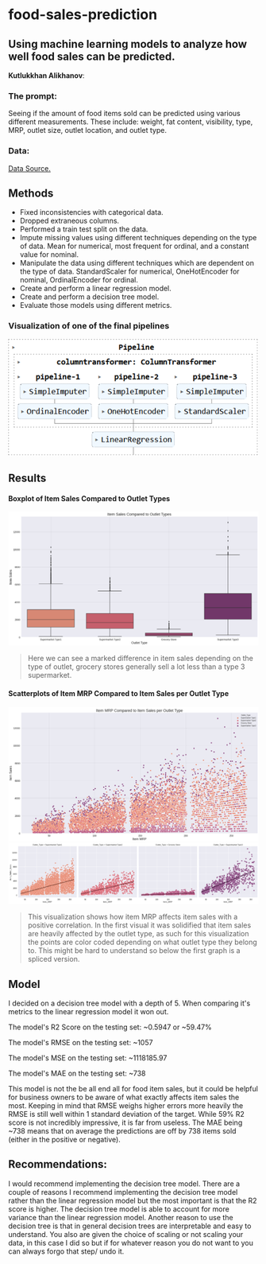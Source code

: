 # food-sales-prediction
## Using machine learning models to analyze how well food sales can be predicted.

**Kutlukkhan Alikhanov**: 

### The prompt:

Seeing if the amount of food items sold can be predicted using various different measurements. These include: weight, fat content, visibility, type, MRP, outlet size, outlet location, and outlet type.


### Data:
[Data Source.](https://datahack.analyticsvidhya.com/contest/practice-problem-big-mart-sales-iii/)


## Methods
- Fixed inconsistencies with categorical data.
- Dropped extraneous columns.
- Performed a train test split on the data.
- Impute missing values using different techniques depending on the type of data. Mean for numerical, most frequent for ordinal, and a constant value for nominal.
- Manipulate the data using different techniques which are dependent on the type of data. StandardScaler for numerical, OneHotEncoder for nominal, OrdinalEncoder for ordinal.
- Create and perform a linear regression model.
- Create and perform a decision tree model.
- Evaluate those models using different metrics.
### Visualization of one of the final pipelines

![pipeline](pipeline_example.PNG)

## Results

#### Boxplot of Item Sales Compared to Outlet Types
![boxplot visualization](boxplot_visualization.png)

> Here we can see a marked difference in item sales depending on the type of outlet, grocery stores generally sell a lot less than a type 3 supermarket.

#### Scatterplots of Item MRP Compared to Item Sales per Outlet Type

![scatterplot visualization](scatterplot_visualization_pt2.png)
![scatterplot_visualization](scatterplot_visualization_pt1.png)

> This visualization shows how item MRP affects item sales with a positive correlation. In the first visual it was solidified that item sales are heavily affected by the outlet type, as such for this visualization the points are color coded depending on what outlet type they belong to. This might be hard to understand so below the first graph is a spliced version.

## Model

I decided on a decision tree model with a depth of 5. When comparing it's metrics to the linear regression model it won out.

The model's R2 Score on the testing set: ~0.5947 or ~59.47%

The model's RMSE on the testing set: ~1057

The model's MSE on the testing set: ~1118185.97

The model's MAE on the testing set: ~738

This model is not the be all end all for food item sales, but it could be helpful for business owners to be aware of what exactly affects item sales the most. Keeping in mind that RMSE weighs higher errors more heavily the RMSE is still well within 1 standard deviation of the target. While 59% R2 score is not incredibly impressive, it is far from useless. The MAE being ~738 means that on average the predictions are off by 738 items sold (either in the positive or negative). 

## Recommendations:

I would recommend implementing the decision tree model. There are a couple of reasons I recommend implementing the decision tree model rather than the linear regression model but the most important is that the R2 score is higher. The decision tree model is able to account for more variance than the linear regression model. Another reason to use the decision tree is that in general decision trees are interpretable and easy to understand. You also are given the choice of scaling or not scaling your data, in this case I did so but if for whatever reason you do not want to you can always forgo that step/ undo it.
